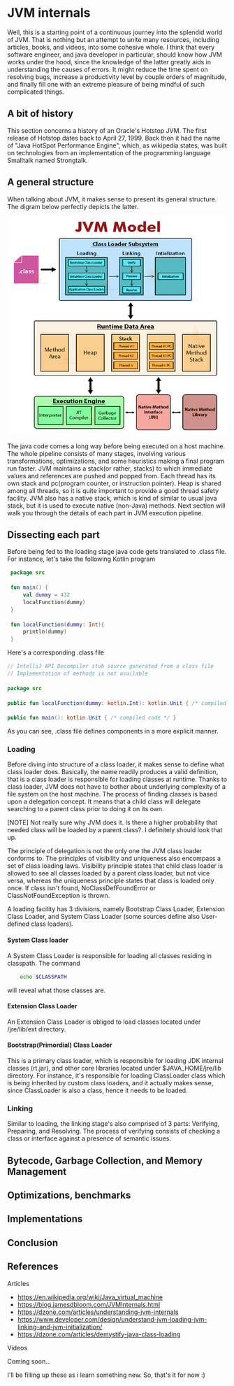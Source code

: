 # JVM internals

Well, this is a starting point of a continuous journey into the splendid world of JVM. That is nothing but an attempt to unite many resources, including articles,
books, and videos, into some cohesive whole. I think that every software engineer, and java developer in particular, 
should know how JVM works under the hood, since the knowledge of the latter greatly aids in understanding the causes of errors. 
It might reduce the time spent on resolving bugs, increase a productivity level by couple orders 
of magnitude, and finally fill one with an extreme pleasure of being mindful of such complicated things. 


## A bit of history
This section concerns a history of an Oracle's Hotstop JVM. The first release of Hotstop dates back to April 27, 1999. Back then it had the name of "Java HotSpot Performance Engine", which, as wikipedia states, was built on technologies from an implementation of the programming language Smalltalk named Strongtalk.

## A general structure
When talking about JVM, it makes sense to present its general structure. The digram below
perfectly depicts the latter.

<img src="assets/JVM-Model.jpg" width="650" height="500">

The java code comes a long way before being executed on a host machine. The whole 
pipeline consists of many stages, involving various transformations, optimizations, and some 
heuristics making a final program run faster. JVM maintains a stack(or rather, stacks)
to which immediate values and references are pushed and popped from. Each thread has its own
stack and pc(program counter, or instruction pointer). Heap is 
shared among all threads, so it is quite important to provide a good thread safety facility.
JVM also has a native stack, which is kind of similar to usual java stack, but it is 
used to execute native (non-Java) methods. Next section will walk you through
the details of each part in JVM execution pipeline.

## Dissecting each part
Before being fed to the loading stage java code gets translated to 
.class file. For instance, let's take the following Kotlin program

```kotlin
 package src

 fun main() {
     val dummy = 432
     localFunction(dummy)
 }

 fun localFunction(dummy: Int){
     println(dummy)
 }

```
Here's a corresponding .class file

```kotlin
// IntelliJ API Decompiler stub source generated from a class file
// Implementation of methods is not available

package src

public fun localFunction(dummy: kotlin.Int): kotlin.Unit { /* compiled code */ }

public fun main(): kotlin.Unit { /* compiled code */ }

```

As you can see, .class file defines components in a more explicit manner.


### Loading
Before diving into structure of a class loader, it makes sense to 
define what class loader does. Basically, the name readily produces a valid
definition, that is a class loader is responsible for loading classes at runtime.
Thanks to class loader, JVM does not have to bother about underlying complexity 
of a file system on the host machine. The process of finding classes is based upon a delegation concept.
It means that a child class will delegate searching to a parent class prior
 to doing it on its own. <br>

[NOTE] Not really sure why JVM does it. Is there a higher probability
that needed class will be loaded by a parent class?. I definitely should look that up. 

The principle of delegation is not the only one the JVM class loader conforms to.
The principles of visibility and uniqueness also encompass a set of 
class loading laws. Visibility principle states that child class loader is allowed to see 
all classes loaded by a parent class loader, but not vice versa, whereas the uniqueness
principle states that class is loaded only once. If class isn't found, NoClassDefFoundError or ClassNotFoundException is 
thrown. <br>

A loading facility has 3 divisions, namely Bootstrap Class Loader, Extension Class Loader, and 
System Class Loader (some sources define also User-defined class loaders). 

#### System Class loader
A System Class Loader is responsible for loading all classes residing in classpath.
The command
```bash
    echo $CLASSPATH
```
will reveal what those classes are. 

#### Extension Class Loader
An Extension Class Loader is obliged to load classes located under 
/jre/lib/ext directory. 

#### Bootstrap(Primordial) Class Loader
This is a primary class loader, which is responsible for loading 
JDK internal classes (rt.jar), and other core libraries located under
$JAVA_HOME/jre/lib directory. For instance, it's responsible for loading 
ClassLoader class which is being inherited by custom class loaders, and it actually
makes sense, since ClassLoader is also a class, hence it needs to be loaded. 

### Linking
Similar to loading, the linking stage's also comprised of 3 parts: Verifying, Preparing, and Resolving.
The process of verifying consists of checking a class or interface against
a presence of semantic issues.

## Bytecode, Garbage Collection, and Memory Management

## Optimizations, benchmarks

## Implementations

## Conclusion

## References

Articles
- https://en.wikipedia.org/wiki/Java_virtual_machine
- https://blog.jamesdbloom.com/JVMInternals.html
- https://dzone.com/articles/understanding-jvm-internals
- https://www.developer.com/design/understand-jvm-loading-jvm-linking-and-jvm-initialization/
- https://dzone.com/articles/demystify-java-class-loading

Videos

Coming soon...

I'll be filling up these as i learn something new. So, that's it for now :)
